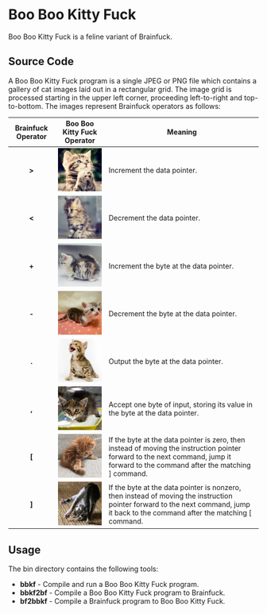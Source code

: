 # Boo Boo Kitty Fuck

Boo Boo Kitty Fuck is a feline variant of Brainfuck.

## Source Code

A Boo Boo Kitty Fuck program is a single JPEG or PNG file which contains a gallery of cat images laid out in a rectangular grid. The image grid is processed starting in the upper left corner, proceeding left-to-right and top-to-bottom. The images represent Brainfuck operators as follows:

Brainfuck Operator | Boo Boo Kitty Fuck Operator | Meaning
:-: | :-: | ---
__>__ | ![right](images/right.jpg) | Increment the data pointer.
__<__ | ![left](images/left.jpg) | Decrement the data pointer.
__+__ | ![increment](images/increment.jpg) | Increment the byte at the data pointer.
__-__ | ![decrement](images/decrement.jpg) | Decrement the byte at the data pointer.
__.__ | ![output](images/output.jpg) | Output the byte at the data pointer.
__,__ | ![input](images/input.jpg) | Accept one byte of input, storing its value in the byte at the data pointer.
__[__ | ![open](images/open.jpg) | If the byte at the data pointer is zero, then instead of moving the instruction pointer forward to the next command, jump it forward to the command after the matching ] command.
__]__ | ![close](images/close.jpg) | If the byte at the data pointer is nonzero, then instead of moving the instruction pointer forward to the next command, jump it back to the command after the matching [ command.

## Usage

The bin directory contains the following tools:

* __bbkf__ - Compile and run a Boo Boo Kitty Fuck program.
* __bbkf2bf__ - Compile a Boo Boo Kitty Fuck program to Brainfuck.
* __bf2bbkf__ - Compile a Brainfuck program to Boo Boo Kitty Fuck.
